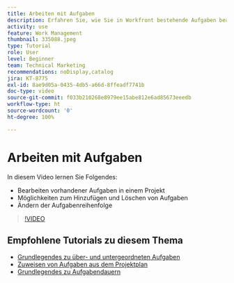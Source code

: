 ```yaml
---
title: Arbeiten mit Aufgaben
description: Erfahren Sie, wie Sie in Workfront bestehende Aufgaben bearbeiten, Aufgaben hinzufügen und löschen und die Aufgabenreihenfolge für ein Projekt ändern.
activity: use
feature: Work Management
thumbnail: 335088.jpeg
type: Tutorial
role: User
level: Beginner
team: Technical Marketing
recommendations: noDisplay,catalog
jira: KT-8775
exl-id: 8ae9d05a-0435-4db5-a66d-8ffeadf7741b
doc-type: video
source-git-commit: f033b210268e8979ee15abe812e6ad85673eeedb
workflow-type: ht
source-wordcount: '0'
ht-degree: 100%

---
```


# Arbeiten mit Aufgaben

In diesem Video lernen Sie Folgendes:

* Bearbeiten vorhandener Aufgaben in einem Projekt
* Möglichkeiten zum Hinzufügen und Löschen von Aufgaben
* Ändern der Aufgabenreihenfolge

>[!VIDEO](https://video.tv.adobe.com/v/335088/?quality=12&learn=on)

## Empfohlene Tutorials zu diesem Thema

* [Grundlegendes zu über- und untergeordneten Aufgaben](/help/manage-work/tasks/understand-parent-child-tasks.md)
* [Zuweisen von Aufgaben aus dem Projektplan](/help/manage-work/tasks/assign-tasks-from-the-project-plan.md)
* [Grundlegendes zu Aufgabendauern](/help/manage-work/tasks/understand-task-durations.md)
